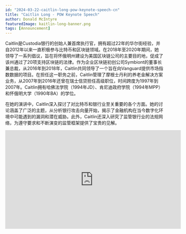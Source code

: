 ```yaml
---
id: "2024-03-22-caitlin-long-pow-keynote-speech-cn"
title: "Caitlin Long - POW Keynote Speech"
author: Donald McIntyre
featuredImage: kaitlin-long-banner.png
tags: [Announcement]
---
```


Caitlin是Custodia银行的创始人兼首席执行官，拥有超过22年的华尔街经验，并自2012年以来一直积极参与比特币和区块链领域。在2018年至2020年期间，她领导了一系列倡议，旨在将怀俄明州建设为美国区块链公司的主要目的地，促成了该州通过了20项支持区块链的法律。作为企业区块链初创公司Symbiont的董事长兼总裁，从2016年到2018年，Caitlin共同领导了一个旨在向Vanguard提供市场指数数据的项目。在担任这一职务之前，Caitlin管理了摩根士丹利的养老金解决方案业务，从2007年到2016年还曾在瑞士信贷担任高级职位，时间跨度为1997年到2007年。Caitlin拥有哈佛法学院（1994年JD）、肯尼迪政府学院（1994年MPP）和怀俄明大学（1990年BA）的学位。

在她的演讲中，Caitlin深入探讨了对比特币和银行业至关重要的各个方面。她的讨论涵盖了广泛的主题，从分析银行攻击向量开始，揭示了金融机构在当今数字化环境中可能遇到的漏洞和潜在威胁。此外，Caitlin还深入研究了监管银行业的法规网络，为遵守要求和不断演变的监管框架提供了宝贵的见解。

<iframe width="560" height="315" src="https://www.youtube.com/embed/Z10ON7ohrBA?si=Ub0mDWfnzOLNSFPd" title="YouTube video player" frameborder="0" allow="accelerometer; autoplay; clipboard-write; encrypted-media; gyroscope; picture-in-picture; web-share" allowfullscreen></iframe>
